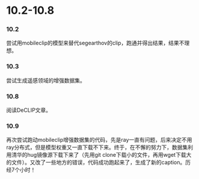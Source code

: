 # 10.2-10.8
### 10.2
尝试用mobileclip的模型来替代segearthov的clip，跑通并得出结果，结果不理想。

### 10.3
尝试生成遥感领域的增强数据集。

### 10.8
阅读DeCLIP文章。

### 10.9
再次尝试跑动mobileclip增强数据集的代码，先是ray一直有问题，后来决定不用ray分布式，但是模型权重又一直下载不下来。终于，在不懈的努力下，数据集利用清华的hug镜像源下载下来了（先用git clone下载小的文件，再用wget下载大的文件）。又改了一些地方的错误，代码成功跑起来了，生成了新的caption。历经7个小时！
